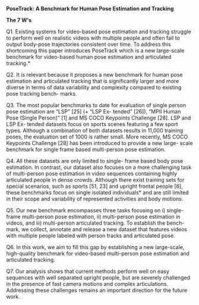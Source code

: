 ﻿**PoseTrack: A Benchmark for Human Pose Estimation and Tracking**

**The 7 W's**

Q1. Existing systems for video-based pose estimation and tracking struggle to perform well on realistic videos with multiple people and often fail to output body-pose trajectories consistent over time. To address this shortcoming this paper introduces PoseTrack which is a new large-scale benchmark for video-based human pose estimation and articulated tracking.* 

Q2. It is relevant because it proposes a new benchmark for human pose estimation and articulated tracking that is significantly larger and more diverse in terms of data variability and complexity compared to existing pose tracking bench- marks. 

Q3. The most popular benchmarks to date for evaluation of single person pose estimation are “LSP” [25] (+ “LSP Ex- tended” [26]), “MPII Human Pose (Single Person)” [1] and MS COCO Keypoints Challenge [28]. LSP and LSP Ex- tended datasets focus on sports scenes featuring a few sport types. Although a combination of both datasets results in 11,000 training poses, the evaluation set of 1000 is rather small. More recently, MS COCO Keypoints Challenge [28] has been introduced to provide a new large- scale benchmark for single frame based multi-person pose estimation. 

Q4. All these datasets are only limited to single- frame based body pose estimation. In contrast, our dataset also focuses on a more challenging task of multi-person pose estimation in video sequences containing highly articulated people in dense crowds. Although there exist training sets for special scenarios, such as sports [51, 23] and upright frontal people [6], these benchmarks focus on single isolated individuals* and are still limited in their scope and variability of represented activities and body motions. 

Q5. Our new benchmark encompasses three tasks focusing on i) single-frame multi-person pose estimation, ii) multi-person pose estimation in videos, and iii) multi-person articulated tracking. To establish the bench- mark, we collect, annotate and release a new dataset that features videos with multiple people labeled with person tracks and articulated pose. 

Q6. In this work, we aim to fill this gap by establishing a new large-scale, high-quality benchmark for video-based multi-person pose estimation and articulated tracking. 

Q7. Our analysis shows that current methods perform well on easy sequences with well separated upright people, but are severely challenged in the presence of fast camera motions and complex articulations. Addressing these challenges remains an important direction for the future work. 

